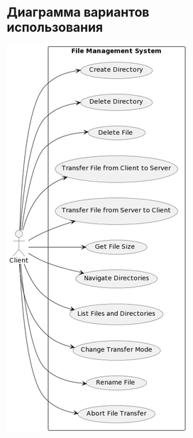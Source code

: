 # Диаграмма вариантов использования

![S](https://github.com/FukaTamashi/server-project/blob/master/diagrams/usecases/img/usecases.jpg)
